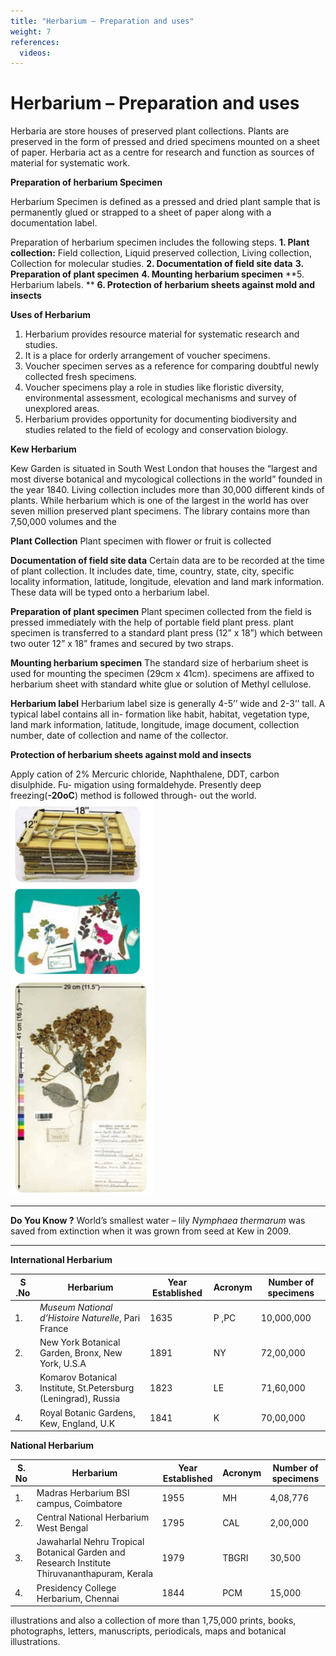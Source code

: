 ```yaml
---
title: "Herbarium – Preparation and uses"
weight: 7
references:
  videos:
---
```


# Herbarium – Preparation and uses

Herbaria are store houses of preserved plant collections. Plants are preserved in the form of pressed and dried specimens mounted on a sheet of paper. Herbaria act as a centre for research and function as sources of material for systematic work.

**Preparation of herbarium Specimen**

Herbarium Specimen is defined as a pressed and dried plant sample that is permanently glued or strapped to a sheet of paper along with a documentation label.

Preparation of herbarium specimen includes the following steps.
**1. Plant collection:** Field collection, Liquid preserved collection, Living collection, Collection for molecular studies.
**2. Documentation of field site data**
**3. Preparation of plant specimen**
**4. Mounting herbarium specimen**
**5. Herbarium labels. **
**6. Protection of herbarium sheets against mold and insects**

**Uses of Herbarium**

1. Herbarium provides resource material for systematic research and studies.
2. It is a place for orderly arrangement of voucher specimens.
3. Voucher specimen serves as a reference for comparing doubtful newly collected fresh specimens.
4. Voucher specimens play a role in studies like floristic diversity, environmental assessment, ecological mechanisms and survey of unexplored areas.
5. Herbarium provides opportunity for documenting biodiversity and studies related to the field of ecology and conservation biology.

**Kew Herbarium**

Kew Garden is situated in South West London that houses the “largest and most diverse botanical and mycological collections in the world” founded in the year 1840. Living collection includes more than 30,000 different kinds of plants. While herbarium which is one of the largest in the world has over seven million preserved plant specimens. The library contains more than 7,50,000 volumes and the

**Plant Collection** Plant specimen with flower or fruit is collected

**Documentation of field site data** Certain data are to be recorded at the time of plant collection. It includes date, time, country, state, city, specific locality information, latitude, longitude, elevation and land mark information. These data will be typed onto a herbarium label.

**Preparation of plant specimen** Plant specimen collected from the field is pressed immediately with the help of portable field plant press. plant specimen is transferred to a standard plant press (12” x 18”) which between two outer 12” x 18” frames and secured by two straps.

**Mounting herbarium specimen** The standard size of herbarium sheet is used for mounting the specimen (29cm x 41cm). specimens are affixed to herbarium sheet with standard white glue or solution of Methyl cellulose.

**Herbarium label** Herbarium label size is generally 4-5’’ wide and 2-3’’ tall. A typical label contains all in- formation like habit, habitat, vegetation type, land mark information, latitude, longitude, image document, collection number, date of collection and name of the collector.

**Protection of herbarium sheets against mold and insects**

Apply cation of 2% Mercuric chloride, Naphthalene, DDT, carbon disulphide. Fu- migation using formaldehyde. Presently deep freezing(**\-20oC**) method is followed through- out the world.
![Alt text](5.3-1.png)

---

**Do You Know ?**
World’s smallest water – lily _Nymphaea thermarum_ was saved from extinction when it was grown from seed at Kew in 2009.

---

**International Herbarium**

| **S .No** | **Herbarium**                                                  | **Year Established** | **Acronym** | **Number of specimens** |
| --------- | -------------------------------------------------------------- | -------------------- | ----------- | ----------------------- |
| 1.        | _Museum National d’Histoire Naturelle_, Pari France            | 1635                 | P ,PC       | 10,000,000              |
| 2.        | New York Botanical Garden, Bronx, New York, U.S.A              | 1891                 | NY          | 72,00,000               |
| 3.        | Komarov Botanical Institute, St.Petersburg (Leningrad), Russia | 1823                 | LE          | 71,60,000               |
| 4.        | Royal Botanic Gardens, Kew, England, U.K                       | 1841                 | K           | 70,00,000               |

**National Herbarium**

| **S. No** | **Herbarium**                                                                                | **Year Established** | **Acronym** | **Number of specimens** |
| --------- | -------------------------------------------------------------------------------------------- | -------------------- | ----------- | ----------------------- |
| 1.        | Madras Herbarium BSI campus, Coimbatore                                                      | 1955                 | MH          | 4,08,776                |
| 2.        | Central National Herbarium West Bengal                                                       | 1795                 | CAL         | 2,00,000                |
| 3.        | Jawaharlal Nehru Tropical Botanical Garden and Research Institute Thiruvananthapuram, Kerala | 1979                 | TBGRI       | 30,500                  |
| 4.        | Presidency College Herbarium, Chennai                                                        | 1844                 | PCM         | 15,000                  |

illustrations and also a collection of more than 1,75,000 prints, books, photographs, letters, manuscripts, periodicals, maps and botanical illustrations.
